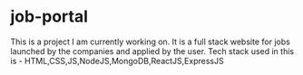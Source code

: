 # job-portal
This is a project I am currently working on. It is a full stack website for jobs launched by the companies and applied by the user.
Tech stack used in this is - HTML,CSS,JS,NodeJS,MongoDB,ReactJS,ExpressJS
